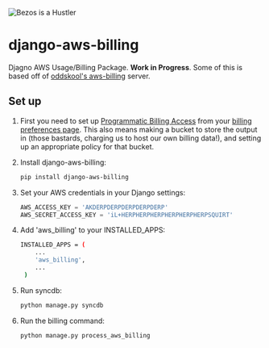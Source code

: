 ![Bezos is a Hustler](http://i.imgur.com/Lw15zkJ.jpg)

django-aws-billing
==================

Djagno AWS Usage/Billing Package. **Work in Progress**. Some of this is based off of [oddskool's aws-billing](https://github.com/oddskool/aws_billing) server.

## Set up

1. First you need to set up [Programmatic Billing
Access](http://docs.aws.amazon.com/awsaccountbilling/latest/about/programaccess.html) from your [billing preferences
page](https://portal.aws.amazon.com/gp/aws/developer/account?ie=UTF8&action=billing-preferences). This also means making
a bucket to store the output in (those bastards, charging us to host our own billing data!), and setting up an
appropriate policy for that bucket.

1. Install django-aws-billing:

    ```bash
    pip install django-aws-billing
    ```

1. Set your AWS credentials in your Django settings:

    ```python
   AWS_ACCESS_KEY = 'AKDERPDERPDERPDERPDERP'
   AWS_SECRET_ACCESS_KEY = 'iL+HERPHERPHERPHERPHERPHERPSQUIRT'
    ```

1. Add 'aws\_billing' to your INSTALLED\_APPS:

    ```bash
    INSTALLED_APPS = (
        ...
        'aws_billing',
        ...
     )
    ```

1. Run syncdb:

    ```bash
    python manage.py syncdb
    ```

1. Run the billing command:

    ```bash
    python manage.py process_aws_billing
    ```
